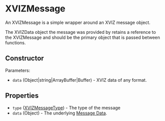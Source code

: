 # XVIZMessage

An XVIZMessage is a simple wrapper around an XVIZ message object.

The XVIZData object the message was provided by retains a reference to the XVIZMessage and should be
the primary object that is passed between functions.

## Constructor

Parameters:

- `data` (Object|string|ArrayBuffer|Buffer) - XVIZ data of any format.

## Properties

- `type` ([XVIZMessageType](/docs/api-reference/io/xviz-message-type.md)) - The type of the message
- `data` (Object) - The underlying [Message Data](/docs/protocol-schema/session-protocol.md).
